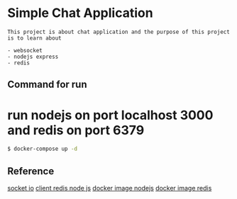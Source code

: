 # Simple Chat Application

    This project is about chat application and the purpose of this project is to learn about

    - websocket
    - nodejs express
    - redis

## Command for run

# run nodejs on port localhost 3000 and redis on port 6379

```bash
$ docker-compose up -d
```

## Reference

[socket io](https://socket.io/)
[client redis node js](https://github.com/NodeRedis/node-redis)
[docker image nodejs](https://hub.docker.com/_/node)
[docker image redis](https://hub.docker.com/_/redis)
